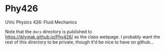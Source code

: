 # Phy426

UVic Physics 426: Fluid Mechanics

Note that the `docs` directory is published to https://jklymak.github.io/Phy426/ as the class webpage.  I probably want the rest of this directory to be private, though it'd be nice to have on github...


